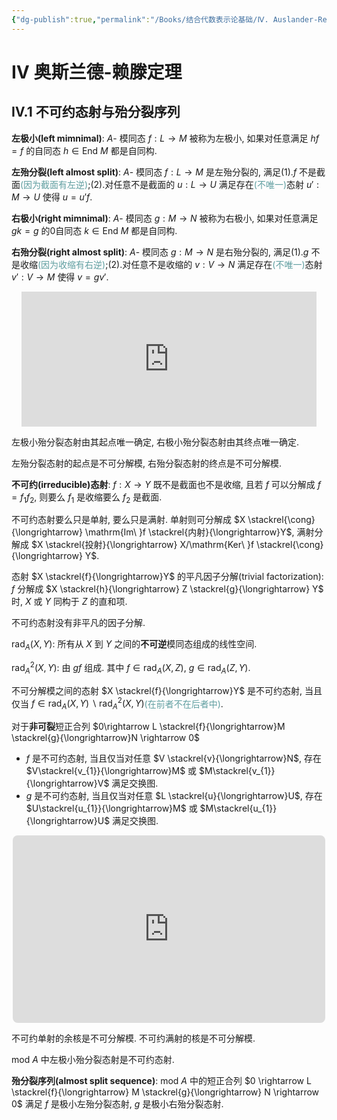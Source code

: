 ```yaml
---
{"dg-publish":true,"permalink":"/Books/结合代数表示论基础/Ⅳ. Auslander-Reiten theory/","dgPassFrontmatter":true,"created":"2024-07-05T15:08:59.650+08:00","updated":"2024-07-05T16:23:30.268+08:00"}
---
```


# Ⅳ 奥斯兰德-赖滕定理

## Ⅳ.1 不可约态射与殆分裂序列

**左极小(left mimnimal)**: $A$- 模同态 $f:L \rightarrow M$ 被称为左极小, 如果对任意满足 $hf=f$ 的自同态 $h \in \mathrm{End\ } M$ 都是自同构.

**左殆分裂(left almost split)**: $A$- 模同态 $f:L \rightarrow M$ 是左殆分裂的, 满足(1).$f$ 不是截面<font color=CadetBlue>(因为截面有左逆)</font>;(2).对任意不是截面的 $u:L \rightarrow U$ 满足存在<font color=CadetBlue>(不唯一)</font>态射 $u':M \rightarrow U$ 使得 $u=u'f$.

**右极小(right mimnimal)**: $A$- 模同态 $g:M \rightarrow N$ 被称为右极小, 如果对任意满足 $gk=g$ 的0自同态 $k \in \mathrm{End\ } M$ 都是自同构.

**右殆分裂(right almost split)**: $A$- 模同态 $g:M \rightarrow N$ 是右殆分裂的, 满足(1).$g$ 不是收缩<font color=CadetBlue>(因为收缩有右逆)</font>;(2).对任意不是收缩的 $v:V \rightarrow N$ 满足存在<font color=CadetBlue>(不唯一)</font>态射 $v':V \rightarrow M$ 使得 $v=gv'$.

<div style="text-align: center;">
<iframe class="quiver-embed" src="https://q.uiver.app/#q=WzAsNixbMCwxLCJMIl0sWzYsMSwiTiJdLFswLDIsIlUiXSxbNiwwLCJWIl0sWzEsMSwiTSJdLFs1LDEsIk0iXSxbMCwyLCJ1IiwyXSxbMywxLCJ2Il0sWzAsNCwiZiJdLFs0LDQsImgiLDAseyJhbmdsZSI6OTB9XSxbNCwyLCJ1JyIsMCx7InN0eWxlIjp7ImJvZHkiOnsibmFtZSI6ImRhc2hlZCJ9fX1dLFs1LDFdLFszLDUsInYnIiwyLHsic3R5bGUiOnsiYm9keSI6eyJuYW1lIjoiZGFzaGVkIn19fV0sWzUsNSwiayIsMCx7ImFuZ2xlIjotOTB9XV0=&embed" width="472" height="216" style="border-radius: 0px; border: none;"></iframe>
</div>

左极小殆分裂态射由其起点唯一确定, 右极小殆分裂态射由其终点唯一确定.

左殆分裂态射的起点是不可分解模, 右殆分裂态射的终点是不可分解模.

**不可约(irreducible)态射**:  $f:X \rightarrow Y$ 既不是截面也不是收缩, 且若 $f$ 可以分解成 $f=f_{1}f_{2}$, 则要么 $f_{1}$ 是收缩要么 $f_{2}$ 是截面. 

不可约态射要么只是单射, 要么只是满射. 单射则可分解成 $X \stackrel{\cong}{\longrightarrow} \mathrm{Im\ }f \stackrel{内射}{\longrightarrow}Y$, 满射分解成 $X \stackrel{投射}{\longrightarrow} X/\mathrm{Ker\ }f \stackrel{\cong}{\longrightarrow} Y$.

态射 $X \stackrel{f}{\longrightarrow}Y$ 的平凡因子分解(trivial factorization):  $f$ 分解成 $X \stackrel{h}{\longrightarrow} Z \stackrel{g}{\longrightarrow} Y$ 时,  $X$ 或 $Y$ 同构于 $Z$ 的直和项. 

不可约态射没有非平凡的因子分解. 

 $\mathrm{rad}_{A}(X,Y)$: 所有从 $X$ 到 $Y$ 之间的**不可逆**模同态组成的线性空间. 

 $\mathrm{rad}^{2}_{A}(X,Y)$: 由  $gf$ 组成. 其中 $f\in \mathrm{rad}_{A}(X,Z)$,  $g \in \mathrm{rad}_{A}(Z,Y)$.

不可分解模之间的态射 $X \stackrel{f}{\longrightarrow}Y$ 是不可约态射, 当且仅当 $f\in \mathrm{rad }_A(X,Y) \backslash \mathrm{rad }_A^2(X,Y)$<font color=CadetBlue>(在前者不在后者中)</font>.

对于**非可裂**短正合列 $0\rightarrow L \stackrel{f}{\longrightarrow}M \stackrel{g}{\longrightarrow}N \rightarrow 0$ 
+  $f$ 是不可约态射, 当且仅当对任意 $V \stackrel{v}{\longrightarrow}N$, 存在 $V\stackrel{v_{1}}{\longrightarrow}M$ 或 $M\stackrel{v_{1}}{\longrightarrow}V$ 满足交换图.
+ $g$ 是不可约态射, 当且仅当对任意 $L \stackrel{u}{\longrightarrow}U$, 存在 $U\stackrel{u_{1}}{\longrightarrow}M$ 或 $M\stackrel{u_{1}}{\longrightarrow}U$ 满足交换图.
 <div style="text-align: center;">
<iframe class="quiver-embed" src="https://q.uiver.app/#q=WzAsNyxbMCwxLCIwIl0sWzEsMSwiTCJdLFsyLDEsIk0iXSxbMywxLCJOIl0sWzQsMSwiMCJdLFszLDAsIlYiXSxbMSwyLCJVIl0sWzAsMV0sWzEsMiwiZiJdLFsyLDMsImciXSxbMyw0XSxbNSwzLCJ2Il0sWzEsNiwidSIsMl0sWzUsMiwidl8xIiwyLHsic3R5bGUiOnsiYm9keSI6eyJuYW1lIjoiZGFzaGVkIn0sImhlYWQiOnsibmFtZSI6Im5vbmUifX19XSxbNiwyLCJ1XzEiLDIseyJzdHlsZSI6eyJib2R5Ijp7Im5hbWUiOiJkYXNoZWQifSwiaGVhZCI6eyJuYW1lIjoibm9uZSJ9fX1dXQ==&embed" width="500" height="300" style="border-radius: 8px; border: none;"></iframe>
</div>

不可约单射的余核是不可分解模. 不可约满射的核是不可分解模. 

 $\mathrm{mod\ }A$ 中左极小殆分裂态射是不可约态射.



**殆分裂序列(almost split sequence)**:  $\mathrm{mod\ }A$ 中的短正合列 $0 \rightarrow L \stackrel{f}{\longrightarrow} M \stackrel{g}{\longrightarrow} N \rightarrow 0$ 满足 $f$ 是极小左殆分裂态射,  $g$ 是极小右殆分裂态射.